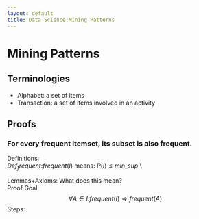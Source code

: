 ```yaml
---
layout: default
title: Data Science:Mining Patterns
---
```

# Mining Patterns
## Terminologies
- Alphabet: a set of items
- Transaction: a set of items involved in an activity

## Proofs
### For every frequent itemset, its subset is also frequent.
Definitions: \
$Def_frequent$:$frequent(I)$ means: $P(I)\le min\_sup$ \

Lemmas+Axioms: What does this mean? \
Proof Goal: \
$$\forall A \in I. frequent(I) \Rightarrow frequent(A)$$
Steps:




